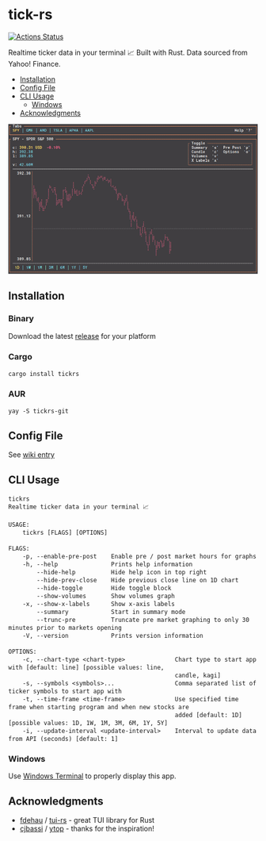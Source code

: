 # tick-rs
[![Actions Status](https://github.com/tarkah/tickrs/workflows/Test/badge.svg)](https://github.com/tarkah/tickrs/actions)

Realtime ticker data in your terminal 📈 Built with Rust. Data sourced from Yahoo! Finance.

  - [Installation](#installation)
  - [Config File](#config-file)
  - [CLI Usage](#cli-usage)
    - [Windows](#windows)
  - [Acknowledgments](#acknowledgments)

<img src="./assets/demo.gif">

## Installation

### Binary

Download the latest [release](https://github.com/tarkah/tickrs/releases/latest) for your platform

### Cargo

```
cargo install tickrs
```

### AUR

```
yay -S tickrs-git
```

## Config File

See [wiki entry](https://github.com/tarkah/tickrs/wiki/Config-file)

## CLI Usage

```
tickrs
Realtime ticker data in your terminal 📈

USAGE:
    tickrs [FLAGS] [OPTIONS]

FLAGS:
    -p, --enable-pre-post    Enable pre / post market hours for graphs
    -h, --help               Prints help information
        --hide-help          Hide help icon in top right
        --hide-prev-close    Hide previous close line on 1D chart
        --hide-toggle        Hide toggle block
        --show-volumes       Show volumes graph
    -x, --show-x-labels      Show x-axis labels
        --summary            Start in summary mode
        --trunc-pre          Truncate pre market graphing to only 30 minutes prior to markets opening
    -V, --version            Prints version information

OPTIONS:
    -c, --chart-type <chart-type>              Chart type to start app with [default: line] [possible values: line,
                                               candle, kagi]
    -s, --symbols <symbols>...                 Comma separated list of ticker symbols to start app with
    -t, --time-frame <time-frame>              Use specified time frame when starting program and when new stocks are
                                               added [default: 1D] [possible values: 1D, 1W, 1M, 3M, 6M, 1Y, 5Y]
    -i, --update-interval <update-interval>    Interval to update data from API (seconds) [default: 1]
```

### Windows

Use [Windows Terminal](https://www.microsoft.com/en-us/p/windows-terminal-preview/9n0dx20hk701) to properly display this app.

## Acknowledgments
- [fdehau](https://github.com/fdehau) / [tui-rs](https://github.com/fdehau/tui-rs) - great TUI library for Rust
- [cjbassi](https://github.com/cjbassi) / [ytop](https://github.com/cjbassi/ytop) - thanks for the inspiration!
